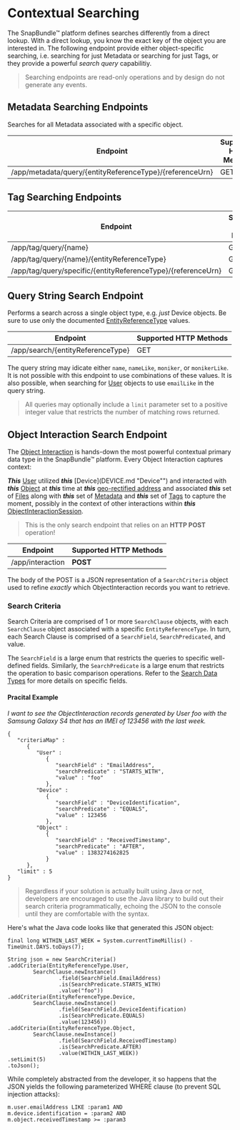# Contextual Searching
The SnapBundle™ platform defines searches differently from a direct lookup. With a direct lookup, you know the exact key of the object you are interested in. The following endpoint provide either object-specific searching, i.e. searching for just Metadata or searching for just Tags, or they provide a powerful _search query_ capabilitiy.

> Searching endpoints are read-only operations and by design do not generate any events.

## Metadata Searching Endpoints
Searches for all Metadata associated with a specific object.

Endpoint | Supported HTTP Methods
------------ | ------------- 
/app/metadata/query/{entityReferenceType}/{referenceUrn} | GET

## Tag Searching Endpoints

Endpoint | Supported HTTP Methods
------------ | ------------- 
/app/tag/query/{name} | GET
/app/tag/query/{name}/{entityReferenceType} | GET
/app/tag/query/specific/{entityReferenceType}/{referenceUrn} | GET


## Query String Search Endpoint
Performs a search across a single object type, e.g. _just_ Device objects. Be sure to use only the documented [EntityReferenceType](DATA_TYPES.md "EntityReferenceType") values.

Endpoint | Supported HTTP Methods
------------ | ------------- 
/app/search/{entityReferenceType} | GET

The query string may idicate either `name`, `nameLike`, `moniker`, or `monikerLike`. It is not possible with this endpoint to use combinations of these values. It is also possible, when searching for [User](USER.md "User") objects to use `emailLike` in the query string. 

> All queries may optionally include a `limit` parameter set to a positive integer value that restricts the number of matching rows returned.

## Object Interaction Search Endpoint
The [Object Interaction](OBJECT_INTERACTION.md "Object Interaction") is hands-down the most powerful contextual primary data type in the SnapBundle™ platform. Every Object Interaction captures context:


**_This_** [User](USER.md "User") utilized **_this_** [Device](DEVICE.md "Device"") and interacted with **_this_** [Object](OBJECT.md "Object") at **_this_** time at **_this_** [geo-rectified address](OBJECT_ADDRESS.md "Object Address") and associated **_this_** set of [Files](FILE.md "File") along with **_this_** set of [Metadata](METADATA.md "Metadata") and **_this_** set of [Tags](TAG.md "Tag") to capture the moment, possibly in the context of other interactions within **_this_** [ObjectInteractionSession](OBJECT_INTERACTION_SESSION.md "ObjectInteractionSession").  

> This is the only search endpoint that relies on an **HTTP POST** operation!  

Endpoint | Supported HTTP Methods
------------ | ------------- 
/app/interaction | **POST**

The body of the POST is a JSON representation of a `SearchCriteria` object used to refine _exactly_ which ObjectInteraction records you want to retrieve.

### Search Criteria
Search Criteria are comprised of 1 or more `SearchClause` objects, with each `SearchClause` object associated with a specific `EntityReferenceType`. In turn, each Search Clause is comprised of a `SearchField`, `SearchPredicated`, and value.

The `SearchField` is a large enum that restricts the queries to specific well-defined fields. Similarly, the `SearchPredicate` is a large enum that restricts the operation to basic comparison operations. Refer to the [Search Data Types](DATA_TYPES.md "Search Data Types") for more details on specific fields.

#### Pracital Example
_I want to see the ObjectInteraction records generated by User foo with the Samsung Galaxy S4 that has an IMEI of 123456 with the last week._

````
{
   "criteriaMap" :
      {
         "User" :
            {
               "searchField" : "EmailAddress",
               "searchPredicate" : "STARTS_WITH",
               "value" : "foo"
            },
         "Device" :
            {
               "searchField" : "DeviceIdentification",
               "searchPredicate" : "EQUALS",
               "value" : 123456
            },
         "Object" :
            {
               "searchField" : "ReceivedTimestamp",
               "searchPredicate" : "AFTER",
               "value" : 1383274162825
            }
      },
   "limit" : 5
}
````
> Regardless if your solution is actually built using Java or not, developers are encouraged to use the Java library to build out their search criteria programmatically, echoing the JSON to the console until they are comfortable with the syntax.

Here's what the Java code looks like that generated this JSON object:

````
final long WITHIN_LAST_WEEK = System.currentTimeMillis() - TimeUnit.DAYS.toDays(7);

String json = new SearchCriteria()
.addCriteria(EntityReferenceType.User,
        SearchClause.newInstance()
                .field(SearchField.EmailAddress)
                .is(SearchPredicate.STARTS_WITH)
                .value("foo"))
.addCriteria(EntityReferenceType.Device,
        SearchClause.newInstance()
                .field(SearchField.DeviceIdentification)
                .is(SearchPredicate.EQUALS)
                .value(123456))
.addCriteria(EntityReferenceType.Object,
        SearchClause.newInstance()
                .field(SearchField.ReceivedTimestamp)
                .is(SearchPredicate.AFTER)
                .value(WITHIN_LAST_WEEK))
.setLimit(5)
.toJson();
````

While completely abstracted from the developer, it so happens that the JSON yields the following parameterized WHERE clause (to prevent SQL injection attacks):

````
m.user.emailAddress LIKE :param1 AND 
m.device.identification = :param2 AND 
m.object.receivedTimestamp >= :param3
````